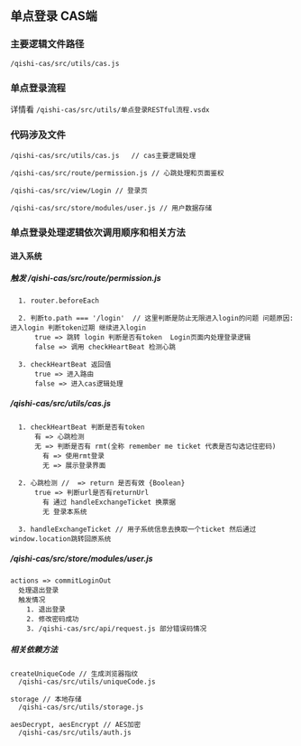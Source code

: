 <!--
 * @Author: liuYang
 * @Description: 单点登录说明文档
 * @Path: 引入路径
 * @Date: 2021-08-16 10:15:27
 * @LastEditors: liuYang
 * @LastEditTime: 2021-08-16 10:54:15
 * @MustParam: 必传参数
 * @OptionalParam: 选传参数
 * @EmitFunction: 函数
 * @Slot/Props.children: 提供的插槽或render
 * @Examples: 使用示例
-->
## 单点登录 CAS端

### 主要逻辑文件路径

``` /qishi-cas/src/utils/cas.js ```

### 单点登录流程

详情看 ``` /qishi-cas/src/utils/单点登录RESTful流程.vsdx ``` 

### 代码涉及文件

```
/qishi-cas/src/utils/cas.js   // cas主要逻辑处理

/qishi-cas/src/route/permission.js // 心跳处理和页面鉴权

/qishi-cas/src/view/Login // 登录页 

/qishi-cas/src/store/modules/user.js // 用户数据存储
```
### 单点登录处理逻辑依次调用顺序和相关方法

#### 进入系统 

##### 触发 /qishi-cas/src/route/permission.js

```
  1. router.beforeEach

  2. 判断to.path === '/login'  // 这里判断是防止无限进入login的问题 问题原因:进入login 判断token过期 继续进入login
      true => 跳转 login 判断是否有token  Login页面内处理登录逻辑
      false => 调用 checkHeartBeat 检测心跳

  3. checkHeartBeat 返回值 
      true => 进入路由
      false => 进入cas逻辑处理
```

##### /qishi-cas/src/utils/cas.js

```
  1. checkHeartBeat 判断是否有token
      有 => 心跳检测
      无 => 判断是否有 rmt(全称 remember me ticket 代表是否勾选记住密码)
        有 => 使用rmt登录
        无 => 展示登录界面
         
  2. 心跳检测 //  => return 是否有效 {Boolean}
      true => 判断url是否有returnUrl 
        有 通过 handleExchangeTicket 换票据
        无 登录本系统

  3. handleExchangeTicket // 用子系统信息去换取一个ticket 然后通过window.location跳转回原系统
```

##### /qishi-cas/src/store/modules/user.js

```
actions => commitLoginOut
  处理退出登录
  触发情况
    1. 退出登录
    2. 修改密码成功
    3. /qishi-cas/src/api/request.js 部分错误码情况
```

##### 相关依赖方法

```
createUniqueCode // 生成浏览器指纹
  /qishi-cas/src/utils/uniqueCode.js
  
storage // 本地存储
  /qishi-cas/src/utils/storage.js

aesDecrypt, aesEncrypt // AES加密
  /qishi-cas/src/utils/auth.js
```